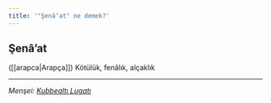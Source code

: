 ```yaml
---
title: '"Şenâ’at" ne demek?'
---
```


## Şenâ’at
([[arapca|Arapça]]) Kötülük, fenâlık, alçaklık

---
*Menşei: [Kubbealtı Lugatı](https://www.lugatim.com/s/Şenâ’at)*